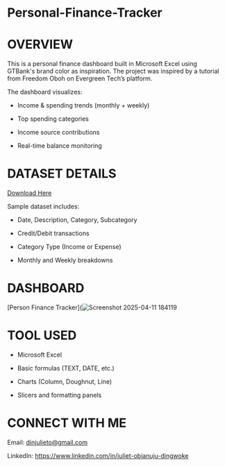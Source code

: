 # Personal-Finance-Tracker

# OVERVIEW
This is a personal finance dashboard built in Microsoft Excel using GTBank's brand color as inspiration. The project was inspired by a tutorial from Freedom Oboh on Evergreen Tech’s platform.

The dashboard visualizes:

- Income & spending trends (monthly + weekly)

- Top spending categories

- Income source contributions

- Real-time balance monitoring

# DATASET DETAILS
[Download Here](https://drive.google.com/drive/folders/1XJgh3XalxjCcnZj8MmPAXwa2MmQtXjB8)

Sample dataset includes:

- Date, Description, Category, Subcategory

- Credit/Debit transactions

- Category Type (Income or Expense)

- Monthly and Weekly breakdowns

# DASHBOARD
[Person Finance Tracker](![Screenshot 2025-04-11 184119](https://github.com/user-attachments/assets/364d8c31-9acc-4648-bad2-e3f6c4fb02f0)

# TOOL USED
- Microsoft Excel

- Basic formulas (TEXT, DATE, etc.)

- Charts (Column, Doughnut, Line)

- Slicers and formatting panels

# CONNECT WITH ME
Email: dinjulieto@gmail.com

LinkedIn: https://www.linkedin.com/in/juliet-obianuju-dingwoke

